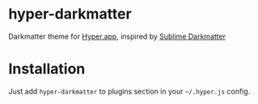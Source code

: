 # hyper-darkmatter

Darkmatter theme for [Hyper.app](https://hyper.is), inspired by [Sublime Darkmatter](https://github.com/patrickemuller/Sublime-Darkmatter-Theme)

# Installation

Just add `hyper-darkmatter` to plugins section in your `~/.hyper.js` config.
